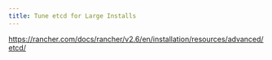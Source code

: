 ```yaml
---
title: Tune etcd for Large Installs
---
```


https://rancher.com/docs/rancher/v2.6/en/installation/resources/advanced/etcd/